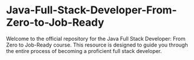 # Java-Full-Stack-Developer-From-Zero-to-Job-Ready
Welcome to the official repository for the Java Full Stack Developer: From Zero to Job-Ready course. This resource is designed to guide you through the entire process of becoming a proficient full stack developer.
